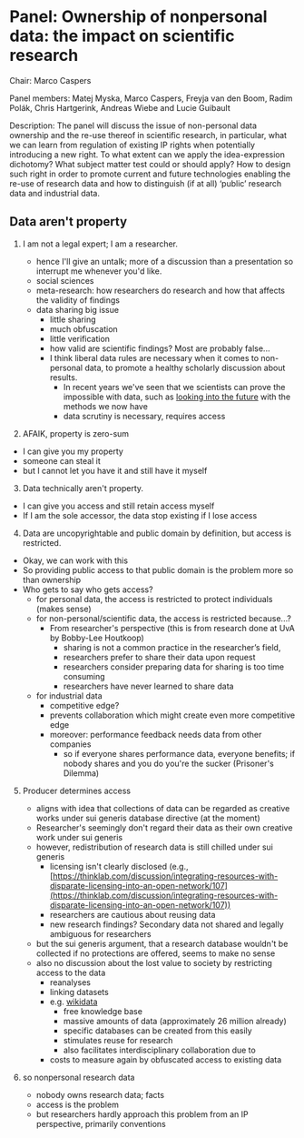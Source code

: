 # Panel: Ownership of nonpersonal data: the impact on scientific research 

Chair: Marco Caspers

Panel members: Matej Myska, Marco Caspers, Freyja van
den Boom, Radim Polák, Chris
Hartgerink, Andreas Wiebe and Lucie
Guibault

Description: The panel will discuss the issue of non-personal data
ownership and the re-use thereof in scientific research, in
particular, what we can learn from regulation of existing IP
rights when potentially introducing a new right. To what
extent can we apply the idea-expression dichotomy? What
subject matter test could or should apply? How to design
such right in order to promote current and future
technologies enabling the re-use of research data and how
to distinguish (if at all) ‘public’ research data and industrial
data.

## Data aren't property 

1. I am not a legal expert; I am a researcher.
	* hence I'll give an untalk; more of a discussion than a presentation so interrupt me whenever you'd like.
	* social sciences
	* meta-research: how researchers do research and how that affects the validity of findings
	* data sharing big issue
		* little sharing
		* much obfuscation
		* little verification
		* how valid are scientific findings? Most are probably false...
		* I think liberal data rules are necessary when it comes to non-personal data, to promote a healthy scholarly discussion about results. 
			* In recent years we've seen that we scientists can prove the impossible with data, such as [looking into the future](https://redux.slate.com/cover-stories/2017/05/daryl-bem-proved-esp-is-real-showed-science-is-broken.html) with the methods we now have
			* data scrutiny is necessary, requires access

2. AFAIK, property is zero-sum
  * I can give you my property
  * someone can steal it
  * but I cannot let you have it and still have it myself

3. Data technically aren't property.
  * I can give you access and still retain access myself
  * If I am the sole accessor, the data stop existing if I lose access

4. Data are uncopyrightable and public domain by definition, but access is restricted.
  * Okay, we can work with this
  * So providing public access to that public domain is the problem more so than ownership
  * Who gets to say who gets access?
    * for personal data, the access is restricted to protect individuals (makes sense)
    * for non-personal/scientific data, the access is restricted because...?
    	* From researcher's perspective (this is from research done at UvA by Bobby-Lee Houtkoop)
    		* sharing is not a common practice in the researcher’s field,
    		* researchers prefer to share their data upon request
    		* researchers consider preparing data for sharing is too time consuming
    		* researchers have never learned to share data
	* for industrial data
		* competitive edge?
		* prevents collaboration which might create even more competitive edge
		* moreover: performance feedback needs data from other companies
			* so if everyone shares performance data, everyone benefits; if nobody shares and you do you're the sucker (Prisoner's Dilemma)

5. Producer determines access 
	* aligns with idea that collections of data can be regarded as creative works under sui generis database directive (at the moment) 
	* Researcher's seemingly don't regard their data as their own creative work under sui generis
	* however, redistribution of research data is still chilled under sui generis
		* licensing isn't clearly disclosed (e.g., [https://thinklab.com/discussion/integrating-resources-with-disparate-licensing-into-an-open-network/107](https://thinklab.com/discussion/integrating-resources-with-disparate-licensing-into-an-open-network/107))
		* researchers are cautious about reusing data
		* new research findings? Secondary data not shared and legally ambiguous for researchers
  	* but the sui generis argument, that a research database wouldn't be collected if no protections are offered, seems to make no sense
  	* also no discussion about the lost value to society by restricting access to the data
  		* reanalyses
  		* linking datasets
   		* e.g. [wikidata](https://www.wikidata.org/wiki/Wikidata:Main_Page)
  			* free knowledge base
  			* massive amounts of data (approximately 26 million already)
  			* specific databases can be created from this easily
  			* stimulates reuse for research
  			* also facilitates interdisciplinary collaboration due to 
		* costs to measure again by obfuscated access to existing data

6. so nonpersonal research data
	* nobody owns research data; facts
	* access is the problem
	* but researchers hardly approach this problem from an IP perspective, primarily conventions